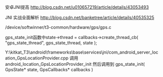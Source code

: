 安卓JNI提高
http://blog.csdn.net/u010657219/article/details/43053493


JNI 实战全面解析
http://blog.csdn.net/banketree/article/details/40535325


/device/softwinner/t3-common/hardware/gps/gps.c

gps_state_init函数中state->thread = callbacks->create_thread_cb( "gps_state_thread", gps_state_thread, state );

Y:\kitkat_T3\android\frameworks\base\services\jni/com_android_server_location_GpsLocationProvider.cpp
调用android_location_GpsLocationProvider_init  然后调用到 gps_state_init( GpsState*  state, GpsCallbacks* callbacks )